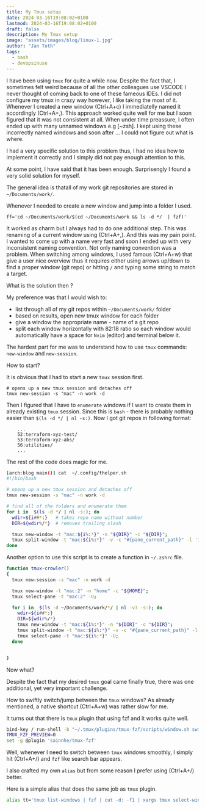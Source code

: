 ```yaml
---
title: My Tmux setup
date: 2024-03-16T19:08:02+0100
lastmod: 2024-03-16T19:08:02+0100
draft: false
description: My Tmux setup
image: "assets/images/blog/linux-1.jpg"
author: "Jan Toth"
tags:
  - bash
  - devopsinuse
---
```


I have been using `tmux` for quite a while now. Despite the fact that, I sometimes felt weird because of all the other colleagues use VSCODE
I never thought of coming back to one of these fameous IDEs. I did not configure my tmux in crazy way however, I like taking the most of it.
Whenever I created a new window (Ctrl+A+c) I immediatelly named it accordingly (Ctrl+A+,). This approach worked quite well for me but I soon figured that
it was not consistent at all. When under time preassure, I often ended up with many unnamed windows e.g [~zsh]. I kept using these incorrectly named windows and soon after ... I could not figure out what is where.


I had a very specific solution to this problem thus, I had no idea how to implement it correctly and I simply did not pay enough attention to this.

At some point, I have said that it has been enough. Surprisengly I found a very solid solution for myself.

The general idea is thatall of my work git repositories are stored in `~/Documents/work/`.

Whenever I needed to create a new window and jump into a folder I used.

```
ff='cd ~/Documents/work/$(cd ~/Documents/work && ls -d */  | fzf)'
```

It worked as charm but I always had to do one additional step. This was renaming of a current window using (Ctrl+A+,). And this was my pain point. I wanted to come up with a name very fast and soon I ended up with very inconsistent naming convention. Not only naming convention was a problem. When switching among windows, I used famous (Ctrl+A+w) that give a user nice overview thus it requires either using arrows up/down to find a proper window (git repo) or hitting `/` and typing some string to match a target.


What is the solution then ?

My preference was that I would wish to:

- list through all of my git repos within `~/Documents/work/` folder
- based on results, open new tmux window for each folder
- give a window the appropriate name - name of a git repo
- split each window horizontally with 82:18 ratio so each window would automatically have a space for `Nvim` (editor) and terminal below it.

The hardest part for me was to understand how to use `tmux` commands: `new-window` and `new-session`.

How to start?

It is obvious that I had to start a new `tmux` session first.

```
# opens up a new tmux session and detaches off
tmux new-session -s "mac" -n work -d
```

Then I figured that I have to `enumerate` windows if I want to create them in already existing `tmux` session. Since this is `bash` - there is probably nothing easier than `$(ls -d */ | nl -s:)`. Now I got git repos in following format:

```
    ...
    52:terraform-xyz-test/
    53:terraform-xyz-abs/
    56:utilities/
    ...
```

The rest of the code does magic for me.


```bash
[arch:blog main()] cat  ~/.config/thelper.sh
#!/bin/bash

# opens up a new tmux session and detaches off
tmux new-session -s "mac" -n work -d

# find all of the folders and enumerate them
for i in  $(ls -d */ | nl -s:); do
  wdir=${i##*:}   # takes repo name without number
  DIR=${wdir%/*}  # removes trailing slash

  tmux new-window -t "mac:${i%:*}" -n "${DIR}" -c "${DIR}";
  tmux split-window -t "mac:${i%:*}" -v -c "#{pane_current_path}" -l '18%';
done

```


Another option to use this script is to create a function in `~/.zshrc` file.

```bash
function tmux-crowler()
{
  tmux new-session -s "mac" -n work -d

  tmux new-window -t "mac:2" -n "home" -c "${HOME}";
  tmux select-pane -t "mac:2" -U;

  for i in  $(ls -d ~/Documents/work/*/ | nl -v3 -s:); do
    wdir=${i##*:}
    DIR=${wdir%/*}
    tmux new-window -t "mac:${i%:*}" -n "${DIR}" -c "${DIR}";
    tmux split-window -t "mac:${i%:*}" -v -c "#{pane_current_path}" -l '14%';
    tmux select-pane -t "mac:${i%:*}" -U;
  done


}
```

Now what?

Despite the fact that my desired `tmux` goal came finally true, there was one additional, yet very important challenge.

How to swiftly switch/jump between the `tmux` windows? As already mentioned, a native shortcut (Ctrl+A+w) was rather slow for me.

It turns out that there is `tmux` plugin that using fzf and it works quite well.

```bash
bind-key / run-shell -b "~/.tmux/plugins/tmux-fzf/scripts/window.sh switch"
TMUX_FZF_PREVIEW=0
set -g @plugin 'sainnhe/tmux-fzf'
```

Well, whenever I need to switch between `tmux` windows smoothly, I simply hit (Ctrl+A+/) and `fzf` like search bar appears.

I also crafted my own `alias` but from some reason I prefer using (Ctrl+A+/) better.

Here is a simple alias that does the same job as `tmux` plugin.

```bash
alias tt='tmux list-windows | fzf | cut -d: -f1 | xargs tmux select-window -t'

```



